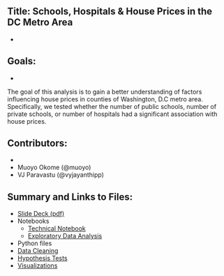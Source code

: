 

## Title: Schools, Hospitals & House Prices in the DC Metro Area
 -

## Goals:
 -
The goal of this analysis is to gain a better understanding of factors influencing house prices in counties of Washington, D.C metro area. Specifically, we tested whether the number of public schools, number of private schools, or number of hospitals had a significant association with house prices.

## Contributors:<br>
 -
 - Muoyo Okome (@muoyo)<br>
 - VJ Paravastu (@vyjayanthipp)<br>

## Summary and Links to Files:<br>
- <a href='presentation/dchousing.pdf'>Slide Deck (pdf)</a><br>
- Notebooks<br>
  - <a href='notebooks/dchousing.ipynb'>Technical Notebook</a><br>
  - <a href='presentation/dchousing_EDA.ipynb'>Exploratory Data Analysis</a><br>
- Python files<br>
 - <a href='python_files/data_cleaning.py'>Data Cleaning</a><br>
 - <a href='python_files/hypothesis tests.py'>Hypothesis Tests</a><br>
 - <a href='python_files/visualizations.py'>Visualizations</a>
